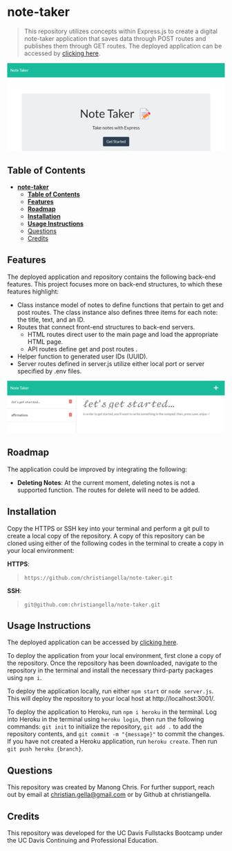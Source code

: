 # **note-taker**

> This repository utilizes concepts within Express.js to create a digital note-taker application that saves data through POST routes and publishes them through GET routes. The deployed application can be accessed by [clicking here](https://fierce-river-42300.herokuapp.com/).

![A preview of the deployed application.](./assets/images/../../public/assets/images/nt_image_01.png)


## **Table of Contents**

- [**note-taker**](#note-taker)
  - [**Table of Contents**](#table-of-contents)
  - [**Features**](#features)
  - [**Roadmap**](#roadmap)
  - [**Installation**](#installation)
  - [**Usage Instructions**](#usage-instructions)
  - [Questions](#questions)
  - [Credits](#credits)


## **Features**
The deployed application and repository contains the following back-end features. This project focuses more on back-end structures, to which these features highlight:

- Class instance model of notes to define functions that pertain to get and post routes. The class instance also defines three items for each note: the title, text, and an ID.
- Routes that connect front-end structures to back-end servers.
  - HTML routes direct user to the main page and load the appropriate HTML page.
  - API routes define get and post routes .
- Helper function to generated user IDs (UUID). 
- Server routes defined in server.js utilize either local port or server specified by .env files.

![A preview of the deployed application](./assets/images/../../public/assets/images/nt_image_02.png)

## **Roadmap**

The application could be improved by integrating the following:

- **Deleting Notes**: At the current moment, deleting notes is not a supported function. The routes for delete will need to be added.


## **Installation**

Copy the HTTPS or SSH key into your terminal and perform a git pull to create a local copy of the repository. A copy of this repository can be cloned using either of the following codes in the terminal to create a copy in your local environment:

**HTTPS**: 
> `https://github.com/christiangella/note-taker.git`

**SSH**:
> `git@github.com:christiangella/note-taker.git`


## **Usage Instructions**

The deployed application can be accessed by [clicking here](https://fierce-river-42300.herokuapp.com/).

To deploy the application from your local environment, first clone a copy of the repository. Once the repository has been downloaded, navigate to the repository in the terminal and install the necessary third-party packages using `npm i`. 

To deploy the application locally, run either `npm start` or `node server.js`. This will deploy the repository to your local host at http://localhost:3001/.

To deploy the application to Heroku, run `npm i heroku` in the terminal. Log into Heroku in the terminal using `heroku login`, then run the following commands: `git init` to initialize the repository, `git add .` to add the repository contents, and `git commit -m "{message}"` to commit the changes. If you have not created a Heroku application, run `heroku create`. Then run `git push heroku {branch}`.

## Questions

This repository was created by Manong Chris. For further support, reach out by email at christian.gella@gmail.com or by Github at christiangella.

## Credits

This repository was developed for the UC Davis Fullstacks Bootcamp under the UC Davis Continuing and Professional Education.
